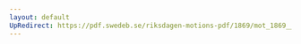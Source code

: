 ```yaml
---
layout: default
UpRedirect: https://pdf.swedeb.se/riksdagen-motions-pdf/1869/mot_1869__ak__00320/mot_1869__ak__00320_002.pdf
---
```

